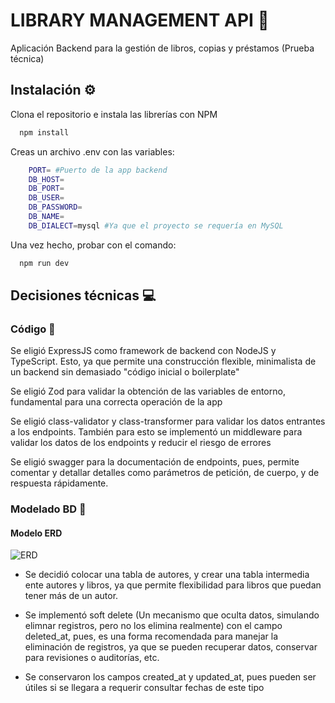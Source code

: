 
# LIBRARY MANAGEMENT API 📕

Aplicación Backend para la gestión de libros, copias y préstamos (Prueba técnica)

## Instalación ⚙️

Clona el repositorio e instala las librerías con NPM

```bash
  npm install 
```

Creas un archivo .env con las variables:

```bash
    PORT= #Puerto de la app backend
    DB_HOST=
    DB_PORT=
    DB_USER=
    DB_PASSWORD=
    DB_NAME=
    DB_DIALECT=mysql #Ya que el proyecto se requería en MySQL

```

Una vez hecho, probar con el comando:

```bash
  npm run dev 
```

## Decisiones técnicas 💻

### Código 🔧

Se eligió ExpressJS como framework de backend con NodeJS y TypeScript. Esto, ya que permite una construcción flexible, minimalista de un backend sin demasiado "código inicial o boilerplate"

Se eligió Zod para validar la obtención de las variables de entorno, fundamental para una correcta operación de la app

Se eligió class-validator y class-transformer para validar los datos entrantes a los endpoints. También para esto se implementó un middleware para validar los datos de los endpoints y reducir el riesgo de errores

Se eligió swagger para la documentación de endpoints, pues, permite comentar y detallar detalles como parámetros de petición, de cuerpo, y de respuesta rápidamente.

### Modelado BD 💽

#### Modelo ERD

![ERD](https://res.cloudinary.com/ds5cm1lds/image/upload/v1745812765/erd_mzw1ro.png)

- Se decidió colocar una tabla de autores, y crear una tabla intermedia ente autores y libros, ya que permite flexibilidad para libros que puedan tener más de un autor.

- Se implementó soft delete (Un mecanismo que oculta datos, simulando elimnar registros, pero no los elimina realmente) con el campo deleted_at, pues, es una forma recomendada para manejar la eliminación de registros, ya que se pueden recuperar datos, conservar para  revisiones o auditorías, etc.

- Se conservaron los campos created_at y updated_at, pues pueden ser útiles si se llegara a requerir consultar fechas de este tipo
